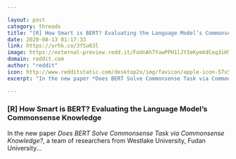 ```yaml
---

layout: post
category: threads
title: "[R] How Smart is BERT? Evaluating the Language Model’s Commonsense Knowledge"
date: 2020-08-13 01:17:33
link: https://vrhk.co/3fSu63l
image: https://external-preview.redd.it/FoUnAh7YuwPPH1lJY3eKymXdCeq3iH5L1VY_1iEnfFc.jpg?width=928&height=485.863874346&auto=webp&crop=928:485.863874346,smart&s=822478d547b32db3c812f3aa4e17fa82ffa46123
domain: reddit.com
author: "reddit"
icon: http://www.redditstatic.com/desktop2x/img/favicon/apple-icon-57x57.png
excerpt: "In the new paper *Does BERT Solve Commonsense Task via Commonsense Knowledge?*, a team of researchers from Westlake University, Fudan University..."

---
```


### [R] How Smart is BERT? Evaluating the Language Model’s Commonsense Knowledge

In the new paper *Does BERT Solve Commonsense Task via Commonsense Knowledge?*, a team of researchers from Westlake University, Fudan University...